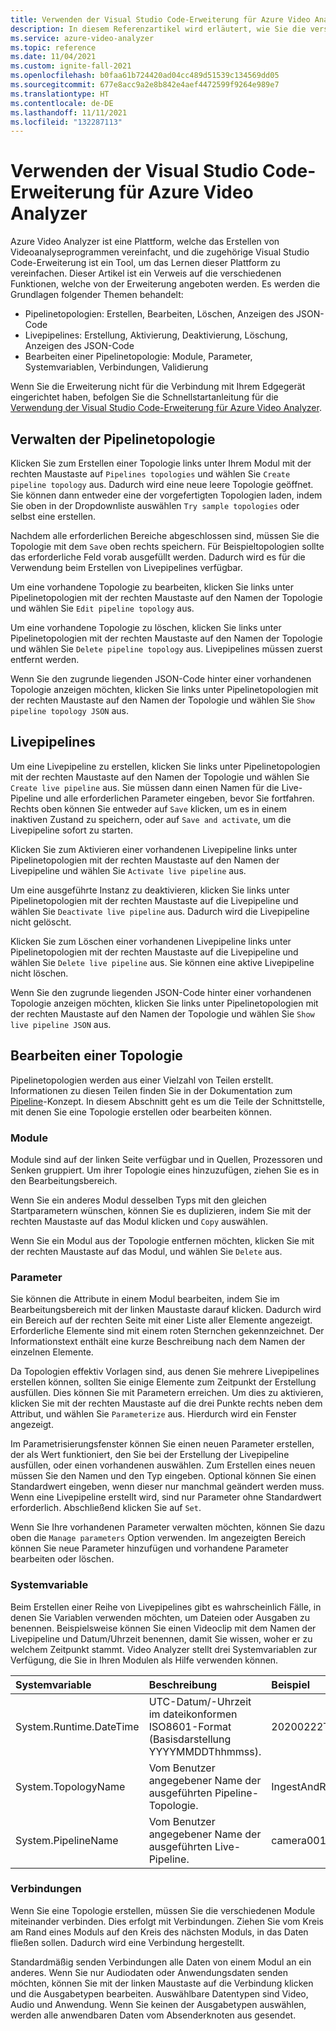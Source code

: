 ```yaml
---
title: Verwenden der Visual Studio Code-Erweiterung für Azure Video Analyzer
description: In diesem Referenzartikel wird erläutert, wie Sie die verschiedenen Funktionen der Visual Studio Code-Erweiterung für Azure Video Analyzer verwenden.
ms.service: azure-video-analyzer
ms.topic: reference
ms.date: 11/04/2021
ms.custom: ignite-fall-2021
ms.openlocfilehash: b0faa61b724420ad04cc489d51539c134569dd05
ms.sourcegitcommit: 677e8acc9a2e8b842e4aef4472599f9264e989e7
ms.translationtype: HT
ms.contentlocale: de-DE
ms.lasthandoff: 11/11/2021
ms.locfileid: "132287113"
---
```

# <a name="visual-studio-code-extension-for-azure-video-analyzer"></a>Verwenden der Visual Studio Code-Erweiterung für Azure Video Analyzer

Azure Video Analyzer ist eine Plattform, welche das Erstellen von Videoanalyseprogrammen vereinfacht, und die zugehörige Visual Studio Code-Erweiterung ist ein Tool, um das Lernen dieser Plattform zu vereinfachen.  Dieser Artikel ist ein Verweis auf die verschiedenen Funktionen, welche von der Erweiterung angeboten werden.  Es werden die Grundlagen folgender Themen behandelt:

* Pipelinetopologien: Erstellen, Bearbeiten, Löschen, Anzeigen des JSON-Code
* Livepipelines: Erstellung, Aktivierung, Deaktivierung, Löschung, Anzeigen des JSON-Code
* Bearbeiten einer Pipelinetopologie: Module, Parameter, Systemvariablen, Verbindungen, Validierung

Wenn Sie die Erweiterung nicht für die Verbindung mit Ihrem Edgegerät eingerichtet haben, befolgen Sie die Schnellstartanleitung für die [Verwendung der Visual Studio Code-Erweiterung für Azure Video Analyzer](./edge/use-visual-studio-code-extension.md).

## <a name="managing-pipelines-topology"></a>Verwalten der Pipelinetopologie

Klicken Sie zum Erstellen einer Topologie links unter Ihrem Modul mit der rechten Maustaste auf `Pipelines topologies` und wählen Sie `Create pipeline topology` aus.  Dadurch wird eine neue leere Topologie geöffnet.  Sie können dann entweder eine der vorgefertigten Topologien laden, indem Sie oben in der Dropdownliste auswählen `Try sample topologies` oder selbst eine erstellen.  

Nachdem alle erforderlichen Bereiche abgeschlossen sind, müssen Sie die Topologie mit dem `Save` oben rechts speichern.  Für Beispieltopologien sollte das erforderliche Feld vorab ausgefüllt werden.  Dadurch wird es für die Verwendung beim Erstellen von Livepipelines verfügbar.

Um eine vorhandene Topologie zu bearbeiten, klicken Sie links unter Pipelinetopologien mit der rechten Maustaste auf den Namen der Topologie und wählen Sie `Edit pipeline topology` aus.

Um eine vorhandene Topologie zu löschen, klicken Sie links unter Pipelinetopologien mit der rechten Maustaste auf den Namen der Topologie und wählen Sie `Delete pipeline topology` aus.  Livepipelines müssen zuerst entfernt werden.

Wenn Sie den zugrunde liegenden JSON-Code hinter einer vorhandenen Topologie anzeigen möchten, klicken Sie links unter Pipelinetopologien mit der rechten Maustaste auf den Namen der Topologie und wählen Sie `Show pipeline topology JSON` aus.

## <a name="live-pipelines"></a>Livepipelines

Um eine Livepipeline zu erstellen, klicken Sie links unter Pipelinetopologien mit der rechten Maustaste auf den Namen der Topologie und wählen Sie `Create live pipeline` aus.  Sie müssen dann einen Namen für die Live-Pipeline und alle erforderlichen Parameter eingeben, bevor Sie fortfahren.  Rechts oben können Sie entweder auf `Save` klicken, um es in einem inaktiven Zustand zu speichern, oder auf `Save and activate`, um die Livepipeline sofort zu starten. 

Klicken Sie zum Aktivieren einer vorhandenen Livepipeline links unter Pipelinetopologien mit der rechten Maustaste auf den Namen der Livepipeline und wählen Sie `Activate live pipeline` aus.

Um eine ausgeführte Instanz zu deaktivieren, klicken Sie links unter Pipelinetopologien mit der rechten Maustaste auf die Livepipeline und wählen Sie `Deactivate live pipeline` aus.  Dadurch wird die Livepipeline nicht gelöscht.

Klicken Sie zum Löschen einer vorhandenen Livepipeline links unter Pipelinetopologien mit der rechten Maustaste auf die Livepipeline und wählen Sie `Delete live pipeline` aus.  Sie können eine aktive Livepipeline nicht löschen.

Wenn Sie den zugrunde liegenden JSON-Code hinter einer vorhandenen Topologie anzeigen möchten, klicken Sie links unter Pipelinetopologien mit der rechten Maustaste auf den Namen der Topologie und wählen Sie `Show live pipeline JSON` aus.

## <a name="editing-a-topology"></a>Bearbeiten einer Topologie 

Pipelinetopologien werden aus einer Vielzahl von Teilen erstellt. Informationen zu diesen Teilen finden Sie in der Dokumentation zum [Pipeline](pipeline.md)-Konzept. In diesem Abschnitt geht es um die Teile der Schnittstelle, mit denen Sie eine Topologie erstellen oder bearbeiten können.

### <a name="modules"></a>Module

Module sind auf der linken Seite verfügbar und in Quellen, Prozessoren und Senken gruppiert.  Um ihrer Topologie eines hinzuzufügen, ziehen Sie es in den Bearbeitungsbereich.

Wenn Sie ein anderes Modul desselben Typs mit den gleichen Startparametern wünschen, können Sie es duplizieren, indem Sie mit der rechten Maustaste auf das Modul klicken und `Copy` auswählen.

Wenn Sie ein Modul aus der Topologie entfernen möchten, klicken Sie mit der rechten Maustaste auf das Modul, und wählen Sie `Delete` aus.

### <a name="parameters"></a>Parameter

Sie können die Attribute in einem Modul bearbeiten, indem Sie im Bearbeitungsbereich mit der linken Maustaste darauf klicken.  Dadurch wird ein Bereich auf der rechten Seite mit einer Liste aller Elemente angezeigt.  Erforderliche Elemente sind mit einem roten Sternchen gekennzeichnet.  Der Informationstext enthält eine kurze Beschreibung nach dem Namen der einzelnen Elemente.

Da Topologien effektiv Vorlagen sind, aus denen Sie mehrere Livepipelines erstellen können, sollten Sie einige Elemente zum Zeitpunkt der Erstellung ausfüllen.  Dies können Sie mit Parametern erreichen.  Um dies zu aktivieren, klicken Sie mit der rechten Maustaste auf die drei Punkte rechts neben dem Attribut, und wählen Sie `Parameterize` aus.  Hierdurch wird ein Fenster angezeigt.

Im Parametrisierungsfenster können Sie einen neuen Parameter erstellen, der als Wert funktioniert, den Sie bei der Erstellung der Livepipeline ausfüllen, oder einen vorhandenen auswählen.  Zum Erstellen eines neuen müssen Sie den Namen und den Typ eingeben.  Optional können Sie einen Standardwert eingeben, wenn dieser nur manchmal geändert werden muss.  Wenn eine Livepipeline erstellt wird, sind nur Parameter ohne Standardwert erforderlich.  Abschließend klicken Sie auf `Set`.

Wenn Sie Ihre vorhandenen Parameter verwalten möchten, können Sie dazu oben die `Manage parameters` Option verwenden.  Im angezeigten Bereich können Sie neue Parameter hinzufügen und vorhandene Parameter bearbeiten oder löschen.

### <a name="system-variable"></a>Systemvariable

Beim Erstellen einer Reihe von Livepipelines gibt es wahrscheinlich Fälle, in denen Sie Variablen verwenden möchten, um Dateien oder Ausgaben zu benennen.  Beispielsweise können Sie einen Videoclip mit dem Namen der Livepipeline und Datum/Uhrzeit benennen, damit Sie wissen, woher er zu welchem Zeitpunkt stammt.  Video Analyzer stellt drei Systemvariablen zur Verfügung, die Sie in Ihren Modulen als Hilfe verwenden können.

| Systemvariable        | Beschreibung                                                  | Beispiel              |
| :--------------------- | :----------------------------------------------------------- | :------------------- |
| System.Runtime.DateTime        | UTC-Datum/-Uhrzeit im dateikonformen ISO8601-Format (Basisdarstellung YYYYMMDDThhmmss). | 20200222T173200Z     |
| System.TopologyName    | Vom Benutzer angegebener Name der ausgeführten Pipeline-Topologie.          | IngestAndRecord      |
| System.PipelineName    | Vom Benutzer angegebener Name der ausgeführten Live-Pipeline.          | camera001            |

### <a name="connections"></a>Verbindungen 

Wenn Sie eine Topologie erstellen, müssen Sie die verschiedenen Module miteinander verbinden.  Dies erfolgt mit Verbindungen.  Ziehen Sie vom Kreis am Rand eines Moduls auf den Kreis des nächsten Moduls, in das Daten fließen sollen.  Dadurch wird eine Verbindung hergestellt.

Standardmäßig senden Verbindungen alle Daten von einem Modul an ein anderes. Wenn Sie nur Audiodaten oder Anwendungsdaten senden möchten, können Sie mit der linken Maustaste auf die Verbindung klicken und die Ausgabetypen bearbeiten. Auswählbare Datentypen sind Video, Audio und Anwendung. Wenn Sie keinen der Ausgabetypen auswählen, werden alle anwendbaren Daten vom Absenderknoten aus gesendet.
